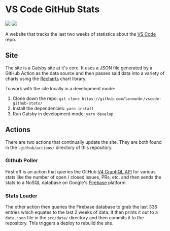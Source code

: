 # VS Code GitHub Stats

![](https://github.com/lannonbr/vscode-github-stats/workflows/Update%20Repo/badge.svg)
![](https://github.com/lannonbr/vscode-github-stats/workflows/Upload%20to%20Firebase/badge.svg)

A website that tracks the last two weeks of statistics about the [VS Code](https://github.com/microsoft/vscode) repo.

## Site

The site is a Gatsby site at it's core. It uses a JSON file generated by a GitHub Action as the data source and then passes said data into a variety of charts using the [Recharts](http://recharts.org/) chart library.

To work with the site locally in a development mode:

1. Clone down the repo: `git clone https://github.com/lannonbr/vscode-github-stats/`
2. Install the dependencies: `yarn install`
3. Run Gatsby in development mode: `yarn develop`

## Actions

There are two actions that continually update the site. They are both found in the `.github/actions/` directory of this repository.

### Github Poller

First off is an action that queries the GitHub [V4 GraphQL API](https://developer.github.com/v4/) for various stats like the number of open / closed issues, PRs, etc. and then sends the stats to a NoSQL database on Google's [Firebase](https://firebase.google.com/) platform.

### Stats Loader

The other action then queries the Firebase database to grab the last 336 entries which equates to the last 2 weeks of data. It then prints it out to a `data.json` file in the `src/data/` directory and then commits it to the repository. This triggers a deploy to rebuild the site.
